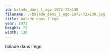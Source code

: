 ```yaml
---
id: balade_dans_l_ego-1972-72x130
filename: ./balade_dans_l_ego-1972-72x130.jpg
title: balade dans l'égo
year: 1972
height: 72
width: 130
---
```


balade dans l'égo
